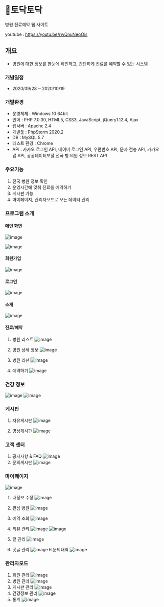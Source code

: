 # 🏥토닥토닥
병원 진료예약 웹 사이트

youtube : https://youtu.be/rwQnuNeoOis

## 개요
- 병원에 대한 정보를 한눈에 확인하고, 간단하게 진료를 예약할 수 있는 시스템

### 개발일정
- 2020/09/28 ~ 2020/10/19

### 개발환경
- 운영체제 : Windows 10 64bit
- 언어 : PHP 7.0.30, HTML5, CSS3, JavaScript, jQuery1.12.4, Ajax
- 웹서버 : Apache 2.4
- 개발툴 : PhpStorm 2020.2
- DB : MySQL 5.7
- 테스트 환경 : Chrome
- API : 카카오 로그인 API, 네이버 로그인 API, 우편번호 API, 문자 전송 API,  카카오맵 API, 공공데이터포털 전국 병.의원 정보 REST API

### 주요기능
1. 전국 병원 정보 확인
2. 운영시간에 맞춰 진료를 예약하기
3. 게시판 기능
4. 마이페이지, 관리자모드로 모든 데이터 관리

### 프로그램 소개

#### 메인 화면
![image](https://user-images.githubusercontent.com/63944004/96736468-9ace6700-13f7-11eb-910a-e2b9f8eda6ff.png)

![image](https://user-images.githubusercontent.com/63944004/96736143-43c89200-13f7-11eb-9e77-1acff3601b80.png)


#### 회원가입
![image](https://user-images.githubusercontent.com/63944004/96736514-a7eb5600-13f7-11eb-9d37-19f09be1ef61.png)

#### 로그인
![image](https://user-images.githubusercontent.com/63944004/96736552-b174be00-13f7-11eb-90fd-8ef77f971bc1.png)


#### 소개
![image](https://user-images.githubusercontent.com/63944004/96736810-f39dff80-13f7-11eb-986f-0bc1bf3209ee.png)

#### 진료/예약
1. 병원 리스트
![image](https://user-images.githubusercontent.com/63944004/96737244-68713980-13f8-11eb-8a9b-03035ca89bd3.png)

2. 병원 상세 정보
![image](https://user-images.githubusercontent.com/63944004/96736957-192b0900-13f8-11eb-86c7-f87641ae3fc3.png)

3. 병원 리뷰
![image](https://user-images.githubusercontent.com/63944004/96736989-221bda80-13f8-11eb-839e-164048709e77.png)

4. 예약하기
![image](https://user-images.githubusercontent.com/63944004/96736993-247e3480-13f8-11eb-8e8c-986b96b7411c.png)

### 건강 정보
![image](https://user-images.githubusercontent.com/63944004/96737499-b423e300-13f8-11eb-968c-35be0f22316f.png)
![image](https://user-images.githubusercontent.com/63944004/96737577-caca3a00-13f8-11eb-9547-ccf1d8c4a4ba.png)


### 게시판

1. 자유게시판
![image](https://user-images.githubusercontent.com/63944004/96737650-dfa6cd80-13f8-11eb-8a5a-ad8254ccf6c0.png)

2. 영상게시판
![image](https://user-images.githubusercontent.com/63944004/96737657-e2092780-13f8-11eb-9083-efcbc0243d66.png)

### 고객 센터
1. 공지사항 & FAQ
![image](https://user-images.githubusercontent.com/63944004/96737847-154bb680-13f9-11eb-9615-b4b206c80e04.png)
2. 문의게시판
![image](https://user-images.githubusercontent.com/63944004/96737667-e5041800-13f8-11eb-9c25-72909b64f8e3.png)

### 마이페이지
![image](https://user-images.githubusercontent.com/63944004/96737683-e7667200-13f8-11eb-8653-1f546916451d.png)

1. 내정보 수정
![image](https://user-images.githubusercontent.com/63944004/96737942-2d233a80-13f9-11eb-9f42-92fe1bf74afd.png)



2. 관심 병원
![image](https://user-images.githubusercontent.com/63944004/96738052-47f5af00-13f9-11eb-857b-4b4f1cf75f60.png)
3. 예약 조회
![image](https://user-images.githubusercontent.com/63944004/96738060-49bf7280-13f9-11eb-8fe7-413dbdc62c48.png)
3. 리뷰 관리
![image](https://user-images.githubusercontent.com/63944004/96738209-74113000-13f9-11eb-9bc5-216a1862c67f.png)
![image](https://user-images.githubusercontent.com/63944004/96738131-5d6ad900-13f9-11eb-9ccd-65ee0a77165d.png)
4. 글 관리
![image](https://user-images.githubusercontent.com/63944004/96738219-76738a00-13f9-11eb-8b1e-e525c91ba15e.png)
5. 댓글 관리
![image](https://user-images.githubusercontent.com/63944004/96738233-796e7a80-13f9-11eb-8ea2-4a011315b5f4.png)
6.문의내역
![image](https://user-images.githubusercontent.com/63944004/96738378-9c009380-13f9-11eb-8ca3-401fc75dfe1e.png)

### 관리자모드
1. 회원 관리
![image](https://user-images.githubusercontent.com/63944004/96738387-9dca5700-13f9-11eb-81a7-49d67563380b.png)
2. 병원 관리
![image](https://user-images.githubusercontent.com/63944004/96738396-a02cb100-13f9-11eb-9f51-8c2579ebb061.png)
3. 게시판 관리
![image](https://user-images.githubusercontent.com/63944004/96738609-db2ee480-13f9-11eb-8864-ea08325979db.png)
4. 건강정보 관리
![image](https://user-images.githubusercontent.com/63944004/96738427-aa4eaf80-13f9-11eb-80be-990f7a2a0ea0.png)
5. 통계
![image](https://user-images.githubusercontent.com/63944004/96738414-a6bb2880-13f9-11eb-9e84-5d12b112d515.png)
